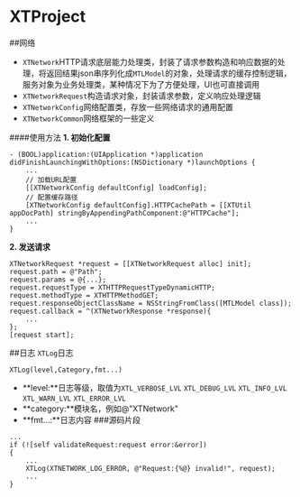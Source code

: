 XTProject
==========
##网络
* `XTNetwork`HTTP请求底层能力处理类，封装了请求参数构造和响应数据的处理，将返回结果json串序列化成`MTLModel`的对象，处理请求的缓存控制逻辑，服务对象为业务处理类，某种情况下为了方便处理，UI也可直接调用
* `XTNetworkRequest`构造请求对象，封装请求参数，定义响应处理逻辑
* `XTNetworkConfig`网络配置类，存放一些网络请求的通用配置
* `XTNetworkCommon`网络框架的一些定义

####使用方法
**1. 初始化配置**
```
- (BOOL)application:(UIApplication *)application didFinishLaunchingWithOptions:(NSDictionary *)launchOptions { 
	...
	// 加载URL配置
    [[XTNetworkConfig defaultConfig] loadConfig];
   	// 配置缓存路径
    [XTNetworkConfig defaultConfig].HTTPCachePath = [[XTUtil appDocPath] stringByAppendingPathComponent:@"HTTPCache"];
    ...
}
```

**2. 发送请求**
```
XTNetworkRequest *request = [[XTNetworkRequest alloc] init];
request.path = @"Path";
request.params = @{...};
request.requestType = XTHTTPRequestTypeDynamicHTTP;
request.methodType = XTHTTPMethodGET;
request.responseObjectClassName = NSStringFromClass([MTLModel class]);
request.callback = ^(XTNetworkResponse *response){
    ...
};
[request start];
```
##日志
`XTLog`日志

`XTLog(level,Category,fmt...)`

* **level:**日志等级，取值为`XTL_VERBOSE_LVL` `XTL_DEBUG_LVL` `XTL_INFO_LVL` `XTL_WARN_LVL` `XTL_ERROR_LVL`
* **category:**模块名，例如@"XTNetwork"
* **fmt...:**日志内容
###源码片段
```
...
if (![self validateRequest:request error:&error])
{	
	...
	XTLog(XTNETWORK_LOG_ERROR, @"Request:{%@} invalid!", request);
	...
}
```
